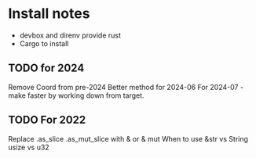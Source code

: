# Install notes

* devbox and direnv provide rust
* Cargo to install

## TODO for 2024

Remove Coord from pre-2024
Better method for 2024-06
For 2024-07 - make faster by working down from target.

## TODO For 2022

Replace .as_slice .as_mut_slice with & or & mut
When to use &str vs String
usize vs u32
